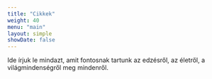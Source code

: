 ```yaml
---
title: "Cikkek"
weight: 40
menu: "main"
layout: simple
showDate: false
---
```

Ide írjuk le mindazt, amit fontosnak tartunk az edzésről, az életről, a világmindenségről meg mindenről.
